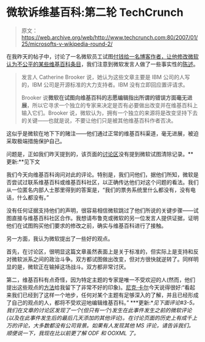 # 微软诉维基百科:第二轮 TechCrunch

> 原文：<https://web.archive.org/web/http://www.techcrunch.com:80/2007/01/25/microsofts-v-wikipedia-round-2/>

在我昨天的帖子中，讨论了一名微软员工试图[付钱给一名博客作者，让他修改微软认为不公平的某些维基百科条目](https://web.archive.org/web/20221003215718/http://www.beta.techcrunch.com/2007/01/24/battleground-wikipedia/)，我们注意到微软发言人做了一些事实性的[陈述](https://web.archive.org/web/20221003215718/http://seattlepi.nwsource.com/local/6420ap_microsoft_wikipedia.html)。

> 发言人 Catherine Brooker 说，她认为这些文章主要是 IBM 公司的人写的，IBM 公司是开源标准的大力支持者。IBM 没有立即回应置评请求。
> 
> Brooker 说**微软在试图向维基百科的志愿编辑指出所谓的错误方面毫无进展**，所以它寻求一个独立的专家来决定是否有必要做出改变并在维基百科上输入它们。Brooker 说，微软认为，拥有一个独立的来源将是改变坚持下去的关键——也就是说，不要让他们只是被其他维基百科作者否决。

这似乎是微软在地下下的赌注——他们通过正常的维基百科渠道，毫无进展，被迫采取极端措施保护自己。

问题是，正如我们昨天提到的，该页面的[讨论区](https://web.archive.org/web/20221003215718/http://en.wikipedia.org/wiki/Talk:Ecma_Office_Open_XML)没有提到微软试图清除记录。**更新:**见下文

我们今天向维基百科询问对此的评论。特别是，我们问他们，据他们所知，微软是否尝试过联系维基百科或维基百科社区，以正确传达他们对这个问题的看法。我们从一位匿名内部人士那里得到的答案是，“我们的票务系统里什么都没有，没有电话，什么都没有。”

没有任何证据支持他们的声明，很容易相信微软跳过了他们所说的关键步骤——试图直接与维基百科社区合作。我想请布鲁克或微软的另一位发言人提供证据，证明他们在试图购买他们要求的修改之前，确实与维基百科进行了接触。

另一方面，我认为微软提出了一些好的观点。

首先，在讨论区，很明显这篇文章虽然表面上是关于标准的，但实际上是支持和反对微软派系之间的政治斗争。双方都试图做出改变，但对方很快就逆转了。同样明显的是，微软正在输掉这场战斗。双方都非常讨厌。

第二，维基百科有点奇怪，因为特定主题的专家是唯一不受欢迎的人(然而，他们提出这些观点的[方法](https://web.archive.org/web/20221003215718/http://www.crunchnotes.com/?p=344)给我留下了非常不好的印象)。[尼克·卡尔](https://web.archive.org/web/20221003215718/http://www.roughtype.com/archives/2007/01/experts_go_home.php)今天说得很好:“看起来我们已经到了这样一个地步，任何对某个主题有足够深入的了解，并且已经形成了自己的观点的人，都将不受欢迎地编辑维基百科。”
 ***更新:**见下面评论#3-5。我们在文章的讨论区发现了一个(但只有一个)发生在此事件发生之前的微软评论(以及在此事件发生后的最后几天添加的其他评论)。在讨论页面的历史上有成千上万的评论，大多数都没有公司背景。如果有人发现其他 MS 评论，请告诉我们。顺便说一下，我现在比以前更了解 ODF 和 OOXML 了。*
